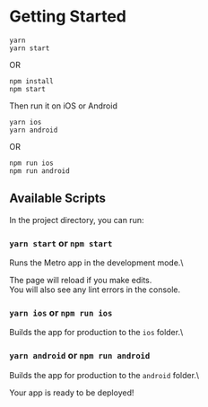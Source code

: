 # Getting Started

```console
yarn
yarn start
```
OR
```console
npm install
npm start
```
Then run it on iOS or Android

```console
yarn ios
yarn android
```
OR
```console
npm run ios
npm run android
```

## Available Scripts

In the project directory, you can run:

### `yarn start` or `npm start`

Runs the Metro app in the development mode.\

The page will reload if you make edits.\
You will also see any lint errors in the console.

### `yarn ios` or `npm run ios`

Builds the app for production to the `ios` folder.\

### `yarn android` or `npm run android`

Builds the app for production to the `android` folder.\

Your app is ready to be deployed!
